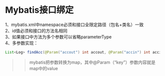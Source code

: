 Mybatis接口绑定
==============
1、mybatis.xml中namespace必须和接口全限定路径（包名+类名）一致<br>
2、id值必须和接口的方法名相同<br>
3、如果接口中方法为多个参数可以省略parameterType<br>
4、多参数实现：
```java
List<Log> findAcc(@Param("accout") int accout, @Param("accin") int accin);
```
>>mybatis把参数转换为map，其中@Param（“key”）参数内容就是map中的value
